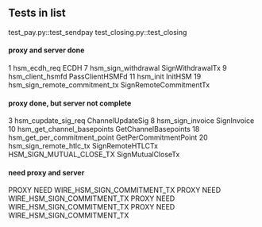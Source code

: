 ## Tests in list

test_pay.py::test_sendpay
test_closing.py::test_closing

#### proxy and server done

1   hsm_ecdh_req						ECDH
7   hsm_sign_withdrawal					SignWithdrawalTx
9   hsm_client_hsmfd					PassClientHSMFd
11  hsm_init							InitHSM
19  hsm_sign_remote_commitment_tx		SignRemoteCommitmentTx

#### proxy done, but server not complete

3   hsm_cupdate_sig_req					ChannelUpdateSig
8   hsm_sign_invoice					SignInvoice
10  hsm_get_channel_basepoints			GetChannelBasepoints
18  hsm_get_per_commitment_point		GetPerCommitmentPoint
20  hsm_sign_remote_htlc_tx				SignRemoteHTLCTx
    HSM_SIGN_MUTUAL_CLOSE_TX			SignMutualCloseTx

#### need proxy and server

PROXY NEED WIRE_HSM_SIGN_COMMITMENT_TX
PROXY NEED WIRE_HSM_SIGN_COMMITMENT_TX
PROXY NEED WIRE_HSM_SIGN_COMMITMENT_TX
PROXY NEED WIRE_HSM_SIGN_COMMITMENT_TX
